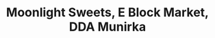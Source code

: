 ---
title: "Moonlight Sweets, E Block Market, DDA Munirka"
url: /delhi/moonlight-sweets-e-block-market-dda-munirka/
shop: Allgemein
---